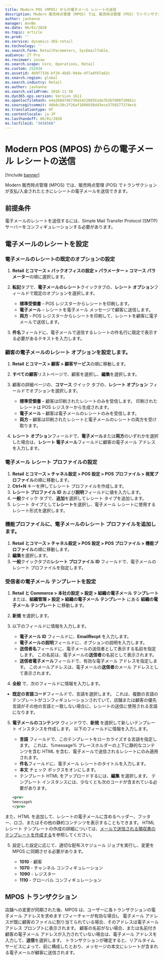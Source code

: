 ```yaml
---
title: Modern POS (MPOS) からの電子メール レシートの送信
description: Modern 販売時点管理 (MPOS) では、販売時点管理 (POS) でトランザクションが支払/入金されたときにレシートの電子メールを送信できます。
author: jashanno
manager: AnnBe
ms.date: 06/01/2020
ms.topic: article
ms.prod: ''
ms.service: dynamics-365-retail
ms.technology: ''
ms.search.form: RetailParameters, SysEmailTable,
audience: IT Pro
ms.reviewer: josaw
ms.search.scope: Core, Operations, Retail
ms.custom: 252934
ms.assetid: 4b9f733b-bf28-4b85-94de-4f7adf67a62c
ms.search.region: global
ms.search.industry: Retail
ms.author: jashanno
ms.search.validFrom: 2016-11-30
ms.dyn365.ops.version: Version 1611
ms.openlocfilehash: e4a268d746730a5422885b1de7b3bfd08f20661c
ms.sourcegitcommit: 4db8c30c2f26af1896938dd3ece3756577374ecb
ms.translationtype: HT
ms.contentlocale: ja-JP
ms.lasthandoff: 06/01/2020
ms.locfileid: "3416568"
---
```

# <a name="send-email-receipts-from-modern-pos-mpos"></a>Modern POS (MPOS) からの電子メール レシートの送信

[!include [banner](includes/banner.md)]

Modern 販売時点管理 (MPOS) では、販売時点管理 (POS) でトランザクションが支払/入金されたときにレシートの電子メールを送信できます。

## <a name="prerequisite"></a>前提条件

電子メールのレシートを送信するには、Simple Mail Transfer Protocol (SMTP) サーバーをコンフィギュレーションする必要があります。

## <a name="set-up-email-receipts"></a>電子メールのレシートを設定

### <a name="set-default-options-for-email-receipts"></a>電子メールのレシートの既定のオプションの設定

1. **Retail とコマース &gt; バックオフィスの設定 &gt; パラメーター &gt; コマース パラメーター**の順に選択します。
2. **転記**タブで、**電子メールのレシート**クイックタブの、**レシート オプション**フィールドで既定のオプションを選択します。

    - **標準受領書** – POS レジスターからレシートを印刷します。
    - **電子メール** – レシートを電子メール メッセージで顧客に送信します。
    - **両方** – POS レジスターからレシートを印刷して、レシートを顧客に電子メールで送信します。

3. **件名**フィールドに、電子メールで送信するレシートの件名行に既定で表示する必要があるテキストを入力します。

### <a name="set-email-receipt-options-for-a-customer"></a>顧客の電子メールのレシート オプションを設定します。

1. **Retail とコマース &gt; 顧客 &gt; 顧客サービス**の順に移動します。
2. **すべての顧客**リストページで、顧客を選択し、**編集**を選択します。
3. 顧客の詳細ページの、**コマース** クイック タブの、**レシート オプション** フィールドでオプションを選択します。

    - **標準受領書** – 顧客は印刷されたレシートのみを受信します。 印刷されたレシートは POS レジスターから生成されます。
    - **電子メール** – 顧客は電子メールのレシートのみを受信します。
    - **両方** – 顧客は印刷されたレシートと電子メールのレシートの両方を受け取ります。

4. **レシート オプション**フィールドで、**電子メール**または**両方**のいずれかを選択した場合は、**レシート 電子メール**フィールドに顧客の電子メール アドレスを入力します。

### <a name="set-up-an-email-receipt-profile"></a>電子メール レシート プロファイルの設定

1. **Retail とコマース &gt; チャネル設定 &gt; POS 設定 &gt; POS プロファイル &gt; 視覚プロファイル**の順に移動します。
2. **Ctrl+N** キーを押してレシート プロファイルを作成します。
3. **レシート プロファイル ID** および**説明**フィールドに値を入力します。
4. **一般**クイック タブで、**追加**を選択してレシート タイプを追加します。
5. レシート タイプとして**レシート**を選択し、電子メール レシートに使用するレシート形式を選択します。

### <a name="add-an-email-receipt-profile-to-the-functionality-profile"></a>機能プロファイルに、電子メールのレシート プロファイルを追加します。

1. **Retail とコマース &gt; チャネル設定 &gt; POS 設定 &gt; POS プロファイル &gt; 機能プロファイル**の順に移動します。
2. **編集**を選択します。
3. **一般**クイックタブの**レシート プロファイル ID** フィールドで、電子メールのレシート プロファイルを指定します。

### <a name="set-up-an-email-template-for-receipts"></a>受信者の電子メール テンプレートを設定

1. **Retail と Commerce &gt; 本社の設定 &gt; 設定 &gt; 組織の電子メール テンプレート** または、**組織管理 &gt; 設定 &gt; 組織の電子メール テンプレート** にある **組織の電子メール テンプレート** に移動します。
2. **新規** を選択します。
3. 以下のフィールドに情報を入力します。

    - **電子メール ID**  フィールドに、**EmailRecpt** を入力します。
    - **電子メールの説明**フィールドに、オプションの説明を入力します。
    - **送信者名**フィールドに、電子メールの送信者として表示する名前を指定します。 この名前は、電子メールの**送信者**の名前として表示されます。
    - **送信者電子メール**フィールドで、有効な電子メール アドレスを指定します。 このメールアドレスは、電子メールの**送信者**のメール アドレスとして表示されます。

4. **全般** で、次のフィールドに情報を入力します。
  - **既定の言語コード**フィールドで、言語を選択します。 これは、複数の言語のテンプレートがコンフィギュレーションされていて、店舗または顧客の優先言語がその他の言語と一致しない場合に、レシートの送信に使用される言語になります。 

5. **電子メールのコンテンツ** ウィンドウで、**新規** を選択して新しいテンプレート インスタンスを作成します。 以下のフィールドに情報を入力します。
    - **言語** フィールドで、このテンプレートをローカライズする言語を指定します。 これは、%message% プレースホルダーの上下に静的なコンテンツを含む HTML を含む、電子メールで送信されるレシートにのみ適用されます。
    - **件名**フィールドに、電子メール レシートのタイトルを入力します。
    - **本文** チェック ボックスをオンにします。
    - テンプレート HTML をアップロードするには、**編集** を選択します。 テンプレート インスタンスには、少なくとも次のコードが含まれている必要があります。 
 
    ``` xml
    <pre>
    %message%
    </pre>
    ```
また、HTML を追加して、レシートの電子メールに含めるヘッダー、フッター、ロゴ、またはその他の静的コンテンツを表示することもできます。 HTML レシート テンプレートの作成の詳細については、[メールで送信される領収書のテンプレートを作成する](email-templates-transactions.md#create-a-template-for-emailed-receipts)を参照してください。 

5. 設定した設定に応じて、適切な配布スケジュール ジョブを実行し、変更を MPOS に同期させる必要があります。

    - **1010** - 顧客
    - **1070** - チャンネル コンフィギュレーション
    - **1090** - レジスター
    - **1110** - グローバル コンフィギュレーション

## <a name="mpos-transactions"></a>MPOS トランザクション

店舗への変更が同期された後、MPOS は、ユーザーに各トランザクションの電子メール アドレスを求めます (フィーチャーが有効な場合)。 電子メール アドレスが既に顧客のファイルに割り当てられている場合、そのアドレスは電子メール アドレス プロンプトに表示されます。 顧客の名前がない場合、または名前付き顧客の電子メール アドレスが入力されていない場合は、電子メール アドレスを入力して、**送信**を選択します。 トランザクションが確定すると、リアルタイム サービスによって、前に構成したとおり、メッセージの本文にレシートが含まれる電子メールが顧客に送信されます。
